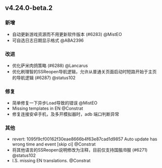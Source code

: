 ## v4.24.0-beta.2

### 新增

- 自动更新游戏资源而不用更新软件版本 (#6283) @MistEO
- 可自选日志日期显示格式 @ABA2396

### 改进

- 优化萨米肉鸽策略 (#6288) @Lancarus
- 优化刷理智的SSReopen导航逻辑，允许从普通关页面启动时短路开始于主页的导航逻辑 (#6287) @status102

### 修复

- 简单修复一下异步Load导致的错误 @MistEO
- Missing templates in EN @Constrat
- 修复连接安卓手机，及多开模拟器时，adb 端口判断异常

### 其他

- revert: 1095f9cf00162f30eae8666b4f63e87cad1d9857 Auto update has wrong time and event [skip ci] @Constrat
- 将其他语言的SSReopen说明修改为注释，目前仅支持国服/B服 (#6271) @status102
- I.S. missing EN translations. @Constrat

